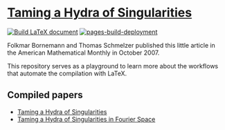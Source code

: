 # [Taming a Hydra of Singularities](https://www.tandfonline.com/doi/pdf/10.1080/00029890.2007.11920464)

[![Build LaTeX document](https://github.com/tschm/hydra/actions/workflows/latex.yml/badge.svg)](https://github.com/tschm/hydra/actions/workflows/latex.yml)
[![pages-build-deployment](https://github.com/tschm/hydra/actions/workflows/pages/pages-build-deployment/badge.svg)](https://github.com/tschm/hydra/actions/workflows/pages/pages-build-deployment)

Folkmar Bornemann and Thomas Schmelzer published this little article
in the American Mathematical Monthly in October 2007.

This repository serves as a playground to learn more about the workflows that automate
the compilation with LaTeX.

## Compiled papers

* [Taming a Hydra of Singularities](https://github.com/tschm/hydra/blob/draft/Hydra.pdf)
* [Taming a Hydra of Singularities in Fourier Space](https://github.com/tschm/hydra/blob/draft/Fourier.pdf)
